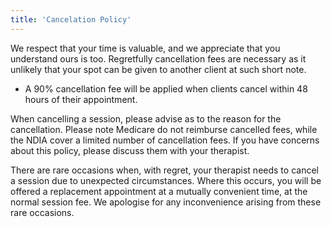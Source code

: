 ```yaml
---
title: 'Cancelation Policy'
---
```


We respect that your time is valuable, and we appreciate that you
understand ours is too. Regretfully cancellation fees are
necessary as it unlikely that your spot can be given to another
client at such short note.

- A 90% cancellation fee will be applied when clients cancel
  within 48 hours of their appointment.

When cancelling a session, please advise as to the reason for the
cancellation. Please note Medicare do not reimburse cancelled
fees, while the NDIA cover a limited number of cancellation fees.
If you have concerns about this policy, please discuss them with
your therapist.

There are rare occasions when, with regret, your therapist needs
to cancel a session due to unexpected circumstances. Where this
occurs, you will be offered a replacement appointment at a
mutually convenient time, at the normal session fee. We apologise
for any inconvenience arising from these rare occasions.

